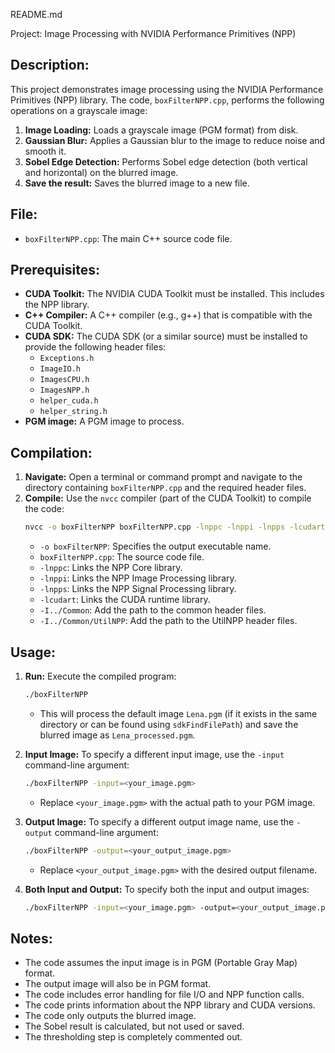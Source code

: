 README.md

Project: Image Processing with NVIDIA Performance Primitives (NPP)

Description:
------------
This project demonstrates image processing using the NVIDIA Performance Primitives (NPP) library. The code, `boxFilterNPP.cpp`, performs the following operations on a grayscale image:

1.  **Image Loading:** Loads a grayscale image (PGM format) from disk.
2.  **Gaussian Blur:** Applies a Gaussian blur to the image to reduce noise and smooth it.
3.  **Sobel Edge Detection:** Performs Sobel edge detection (both vertical and horizontal) on the blurred image.
4. **Save the result:** Saves the blurred image to a new file.


File:
-----
*   `boxFilterNPP.cpp`: The main C++ source code file.

Prerequisites:
--------------
*   **CUDA Toolkit:** The NVIDIA CUDA Toolkit must be installed. This includes the NPP library.
*   **C++ Compiler:** A C++ compiler (e.g., g++) that is compatible with the CUDA Toolkit.
*   **CUDA SDK:** The CUDA SDK (or a similar source) must be installed to provide the following header files:
    *   `Exceptions.h`
    *   `ImageIO.h`
    *   `ImagesCPU.h`
    *   `ImagesNPP.h`
    *   `helper_cuda.h`
    *   `helper_string.h`
* **PGM image:** A PGM image to process.

Compilation:
------------
1.  **Navigate:** Open a terminal or command prompt and navigate to the directory containing `boxFilterNPP.cpp` and the required header files.
2.  **Compile:** Use the `nvcc` compiler (part of the CUDA Toolkit) to compile the code:
    ```bash
    nvcc -o boxFilterNPP boxFilterNPP.cpp -lnppc -lnppi -lnpps -lcudart
    ```
    *   `-o boxFilterNPP`: Specifies the output executable name.
    *   `boxFilterNPP.cpp`: The source code file.
    *   `-lnppc`: Links the NPP Core library.
    *   `-lnppi`: Links the NPP Image Processing library.
    *   `-lnpps`: Links the NPP Signal Processing library.
    *   `-lcudart`: Links the CUDA runtime library.
    * `-I../Common`: Add the path to the common header files.
    * `-I../Common/UtilNPP`: Add the path to the UtilNPP header files.

Usage:
------
1.  **Run:** Execute the compiled program:
    ```bash
    ./boxFilterNPP
    ```
    *   This will process the default image `Lena.pgm` (if it exists in the same directory or can be found using `sdkFindFilePath`) and save the blurred image as `Lena_processed.pgm`.

2.  **Input Image:** To specify a different input image, use the `-input` command-line argument:
    ```bash
    ./boxFilterNPP -input=<your_image.pgm>
    ```
    *   Replace `<your_image.pgm>` with the actual path to your PGM image.

3.  **Output Image:** To specify a different output image name, use the `-output` command-line argument:
    ```bash
    ./boxFilterNPP -output=<your_output_image.pgm>
    ```
    *   Replace `<your_output_image.pgm>` with the desired output filename.

4.  **Both Input and Output:** To specify both the input and output images:
    ```bash
    ./boxFilterNPP -input=<your_image.pgm> -output=<your_output_image.pgm>
    ```

Notes:
------
*   The code assumes the input image is in PGM (Portable Gray Map) format.
*   The output image will also be in PGM format.
*   The code includes error handling for file I/O and NPP function calls.
*   The code prints information about the NPP library and CUDA versions.
* The code only outputs the blurred image.
* The Sobel result is calculated, but not used or saved.
* The thresholding step is completely commented out.

